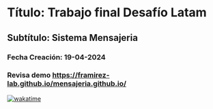 # Título: Trabajo final Desafío Latam
## Subtítulo: Sistema Mensajeria
### Fecha Creación: 19-04-2024
### Revisa demo https://framirez-lab.github.io/mensajeria.github.io/
[![wakatime](https://wakatime.com/badge/user/018dd6cf-02af-4880-a973-c006dd48876a/project/018ef3c8-482a-4e11-939c-4510215c03a3.svg)](https://wakatime.com/badge/user/018dd6cf-02af-4880-a973-c006dd48876a/project/018ef3c8-482a-4e11-939c-4510215c03a3)